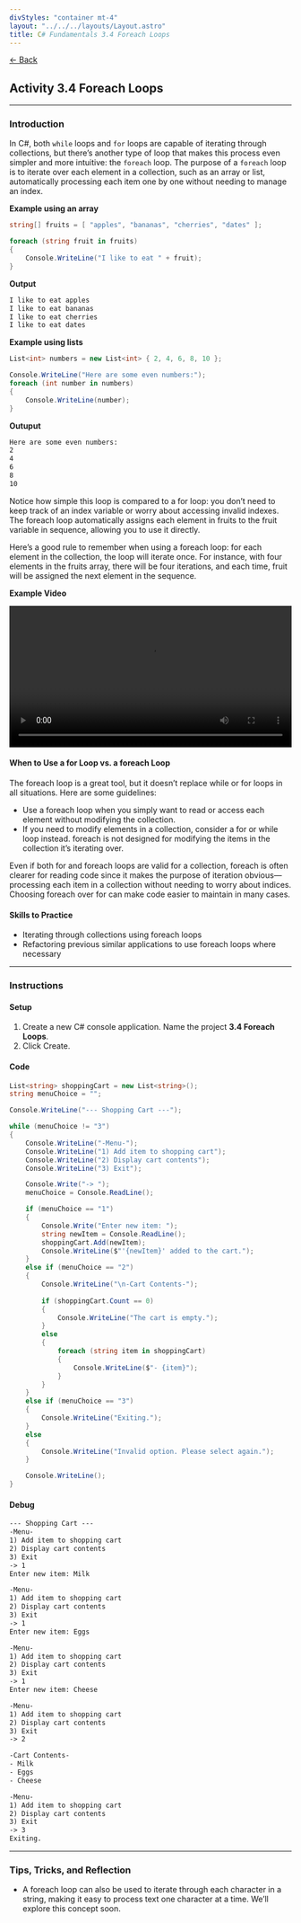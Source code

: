 ```yaml
---
divStyles: "container mt-4"
layout: "../../../layouts/Layout.astro"
title: C# Fundamentals 3.4 Foreach Loops
---
```


[← Back](/c-sharp-fundamentals/)

## Activity 3.4 Foreach Loops

---

### Introduction

In C#, both `while` loops and `for` loops are capable of iterating through collections, but there’s another type of loop that makes this process even simpler and more intuitive: the `foreach` loop. The purpose of a `foreach` loop is to iterate over each element in a collection, such as an array or list, automatically processing each item one by one without needing to manage an index.

**Example using an array**

```cs
string[] fruits = [ "apples", "bananas", "cherries", "dates" ];

foreach (string fruit in fruits)
{
    Console.WriteLine("I like to eat " + fruit);
}
```

**Output**

```txt
I like to eat apples
I like to eat bananas
I like to eat cherries
I like to eat dates
```

**Example using lists**

```cs
List<int> numbers = new List<int> { 2, 4, 6, 8, 10 };

Console.WriteLine("Here are some even numbers:");
foreach (int number in numbers)
{
    Console.WriteLine(number);
}
```

**Outuput**

```txt
Here are some even numbers:
2
4
6
8
10
```

Notice how simple this loop is compared to a for loop: you don’t need to keep track of an index variable or worry about accessing invalid indexes. The foreach loop automatically assigns each element in fruits to the fruit variable in sequence, allowing you to use it directly.

Here’s a good rule to remember when using a foreach loop: for each element in the collection, the loop will iterate once. For instance, with four elements in the fruits array, there will be four iterations, and each time, fruit will be assigned the next element in the sequence.

**Example Video**

<video src="/courses/c-sharp-fundamentals/foreach-loop-animation.mp4" controls style="width: 100%; max-width: 640px;"></video>

#### When to Use a for Loop vs. a foreach Loop

The foreach loop is a great tool, but it doesn’t replace while or for loops in all situations. Here are some guidelines:

- Use a foreach loop when you simply want to read or access each element without modifying the collection.
- If you need to modify elements in a collection, consider a for or while loop instead. foreach is not designed for modifying the items in the collection it’s iterating over.

Even if both for and foreach loops are valid for a collection, foreach is often clearer for reading code since it makes the purpose of iteration obvious—processing each item in a collection without needing to worry about indices. Choosing foreach over for can make code easier to maintain in many cases.

#### Skills to Practice

- Iterating through collections using foreach loops
- Refactoring previous similar applications to use foreach loops where necessary

---

### Instructions

#### Setup

1. Create a new C# console application. Name the project **3.4 Foreach Loops**.
2. Click Create.

#### Code

```cs
List<string> shoppingCart = new List<string>();
string menuChoice = "";

Console.WriteLine("--- Shopping Cart ---");

while (menuChoice != "3")
{
    Console.WriteLine("-Menu-");
    Console.WriteLine("1) Add item to shopping cart");
    Console.WriteLine("2) Display cart contents");
    Console.WriteLine("3) Exit");

    Console.Write("-> ");
    menuChoice = Console.ReadLine();

    if (menuChoice == "1")
    {
        Console.Write("Enter new item: ");
        string newItem = Console.ReadLine();
        shoppingCart.Add(newItem);
        Console.WriteLine($"'{newItem}' added to the cart.");
    }
    else if (menuChoice == "2")
    {
        Console.WriteLine("\n-Cart Contents-");
        
        if (shoppingCart.Count == 0)
        {
            Console.WriteLine("The cart is empty.");
        }
        else
        {
            foreach (string item in shoppingCart)
            {
                Console.WriteLine($"- {item}");
            }
        }
    }
    else if (menuChoice == "3")
    {
        Console.WriteLine("Exiting.");
    }
    else
    {
        Console.WriteLine("Invalid option. Please select again.");
    }

    Console.WriteLine();
}
```

#### Debug

```txt
--- Shopping Cart ---
-Menu-
1) Add item to shopping cart
2) Display cart contents
3) Exit
-> 1
Enter new item: Milk

-Menu-
1) Add item to shopping cart
2) Display cart contents
3) Exit
-> 1
Enter new item: Eggs

-Menu-
1) Add item to shopping cart
2) Display cart contents
3) Exit
-> 1
Enter new item: Cheese

-Menu-
1) Add item to shopping cart
2) Display cart contents
3) Exit
-> 2

-Cart Contents-
- Milk
- Eggs
- Cheese

-Menu-
1) Add item to shopping cart
2) Display cart contents
3) Exit
-> 3
Exiting.
```

---

### Tips, Tricks, and Reflection

- A foreach loop can also be used to iterate through each character in a string, making it easy to process text one character at a time. We’ll explore this concept soon.
